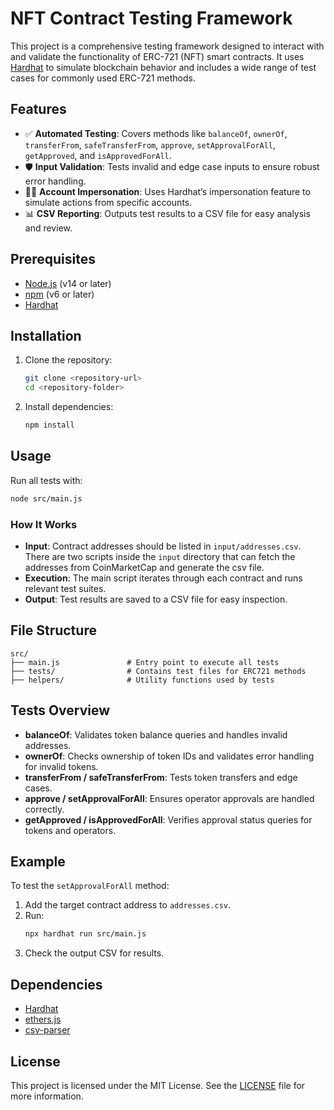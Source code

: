 # NFT Contract Testing Framework

This project is a comprehensive testing framework designed to interact with and validate the functionality of ERC-721 (NFT) smart contracts. It uses [Hardhat](https://hardhat.org/) to simulate blockchain behavior and includes a wide range of test cases for commonly used ERC-721 methods.

## Features

- ✅ **Automated Testing**: Covers methods like `balanceOf`, `ownerOf`, `transferFrom`, `safeTransferFrom`, `approve`, `setApprovalForAll`, `getApproved`, and `isApprovedForAll`.
- 🛡️ **Input Validation**: Tests invalid and edge case inputs to ensure robust error handling.
- 🧑‍💻 **Account Impersonation**: Uses Hardhat’s impersonation feature to simulate actions from specific accounts.
- 📊 **CSV Reporting**: Outputs test results to a CSV file for easy analysis and review.

## Prerequisites

- [Node.js](https://nodejs.org/) (v14 or later)
- [npm](https://www.npmjs.com/) (v6 or later)
- [Hardhat](https://hardhat.org/)

## Installation

1. Clone the repository:
   ```bash
   git clone <repository-url>
   cd <repository-folder>
   ```

2. Install dependencies:
   ```bash
   npm install
   ```

## Usage

Run all tests with:
```bash
node src/main.js
```

### How It Works

- **Input**: Contract addresses should be listed in `input/addresses.csv`. There are two scripts inside the `input` directory that can fetch the addresses from CoinMarketCap and generate the csv file.
- **Execution**: The main script iterates through each contract and runs relevant test suites.
- **Output**: Test results are saved to a CSV file for easy inspection.

## File Structure

```
src/
├── main.js               # Entry point to execute all tests
├── tests/                # Contains test files for ERC721 methods
├── helpers/              # Utility functions used by tests
```

## Tests Overview

- **balanceOf**: Validates token balance queries and handles invalid addresses.
- **ownerOf**: Checks ownership of token IDs and validates error handling for invalid tokens.
- **transferFrom / safeTransferFrom**: Tests token transfers and edge cases.
- **approve / setApprovalForAll**: Ensures operator approvals are handled correctly.
- **getApproved / isApprovedForAll**: Verifies approval status queries for tokens and operators.

## Example

To test the `setApprovalForAll` method:

1. Add the target contract address to `addresses.csv`.
2. Run:
   ```bash
   npx hardhat run src/main.js
   ```
3. Check the output CSV for results.

## Dependencies

- [Hardhat](https://hardhat.org/)
- [ethers.js](https://docs.ethers.org/)
- [csv-parser](https://www.npmjs.com/package/csv-parser)

## License

This project is licensed under the MIT License. See the [LICENSE](./LICENSE) file for more information.
